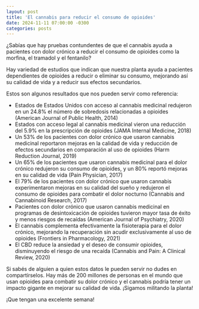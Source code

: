 ```yaml
---
layout: post
title: 'El cannabis para reducir el consumo de opioides'
date: 2024-11-11 07:00:00 -0300
categories: posts
---
```


¿Sabías que hay pruebas contundentes de que el cannabis ayuda a pacientes con dolor crónico a reducir el consumo de opioides como la morfina, el tramadol y el fentanilo?

Hay variedad de estudios que indican que nuestra planta ayuda a pacientes dependientes de opioides a reducir o eliminar su consumo, mejorando así su calidad de vida y a reducir sus efectos secundarios.

Estos son algunos resultados que nos pueden servir como referencia:

- Estados de Estados Unidos con acceso al cannabis medicinal redujeron en un 24.8% el número de sobredosis relacionadas a opioides (American Journal of Public Health, 2014)
- Estados con acceso legal al cannabis medicinal vieron una reducción del 5.9% en la prescripción de opioides (JAMA Internal Medicine, 2018)
- Un 53% de los pacientes con dolor crónico que usaron cannabis medicinal reportaron mejoras en la calidad de vida y reducción de efectos secundarios en comparación al uso de opioides (Harm Reduction Journal, 2019)
- Un 65% de los pacientes que usaron cannabis medicinal para el dolor crónico redujeron su consumo de opioides, y un 80% reportó mejoras en su calidad de vida (Pain Physician, 2017)
- El 79% de los pacientes con dolor crónico que usaron cannabis experimentaron mejoras en su calidad del sueño y redujeron el consumo de opioides para combatir el dolor nocturno (Cannabis and Cannabinoid Research, 2017)
- Pacientes con dolor crónico que usaron cannabis medicinal en programas de desintoxicación de opioides tuvieron mayor tasa de éxito y menos riesgos de recaídas (American Journal of Psychiatry, 2020)
- El cannabis complementa efectivamente la fisioterapia para el dolor crónico, mejorando la recuperación sin acudir exclusivamente al uso de opioides (Frontiers in Pharmacology, 2021)
- El CBD reduce la ansiedad y el deseo de consumir opioides, disminuyendo el riesgo de una recaída (Cannabis and Pain: A Clinical Review, 2020)

Si sabés de alguien a quien estos datos le pueden servir no dudes en compartírselos. Hay más de 200 millones de personas en el mundo que usan opioides para combatir su dolor crónico y el cannabis podría tener un impacto gigante en mejorar su calidad de vida. ¡Sigamos militando la planta!

¡Que tengan una excelente semana!
